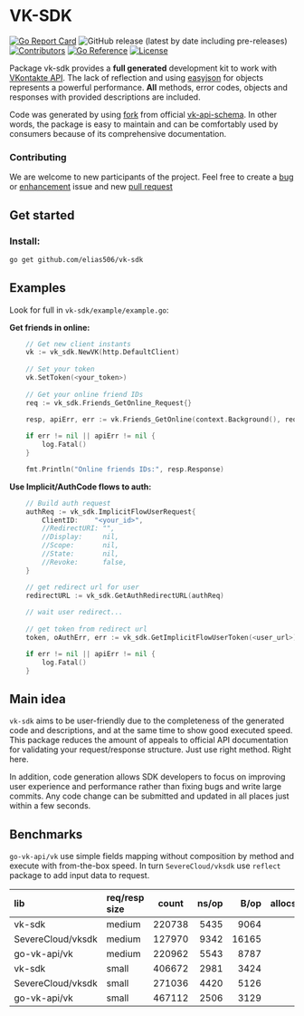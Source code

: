 # VK-SDK
[![Go Report Card](https://goreportcard.com/badge/github.com/elias506/vk-sdk)](https://goreportcard.com/report/github.com/elias506/vk-sdk)
![GitHub release (latest by date including pre-releases)](https://img.shields.io/github/v/release/elias506/vk-sdk?display_name=tag&include_prereleases)
[![Contributors](https://img.shields.io/github/contributors/elias506/vk-sdk)](https://img.shields.io/github/contributors-anon/elias506/vk-sdk)
[![Go Reference](https://pkg.go.dev/badge/github.com/elias506/vk-sdk.svg)](https://pkg.go.dev/github.com/elias506/vk-sdk)
[![License](https://img.shields.io/github/license/elias506/vk-sdk)](https://img.shields.io/github/license/elias506/vk-sdk)

Package vk-sdk provides a **full generated** development kit to work 
with [VKontakte API](https://dev.vk.com/method). The lack of reflection and using 
[easyjson](https://github.com/mailru/easyjson) for objects represents a powerful performance.
**All** methods, error codes, objects and responses with provided descriptions are included.

Code was generated by using [fork](github.com/elias506/vk-api-schema) from official 
[vk-api-schema](https://github.com/VKCOM/vk-api-schema). In other words, the package
is easy to maintain and can be comfortably used by consumers because of its comprehensive documentation.

### Contributing
We are welcome to new participants of the project. Feel free to create a 
[bug](https://github.com/elias506/vk-sdk/issues/new?assignees=elias506&labels=bug&template=bug_report.md&title=) 
or [enhancement](https://github.com/elias506/vk-sdk/issues/new?assignees=elias506&labels=enhancement&template=feature_request.md&title=) 
issue and new [pull request](https://github.com/elias506/vk-sdk/pulls)

## Get started
### Install:
```sh
go get github.com/elias506/vk-sdk
```

## Examples
Look for full in `vk-sdk/example/example.go`:

**Get friends in online:**
```go
    // Get new client instants
    vk := vk_sdk.NewVK(http.DefaultClient)
    
    // Set your token
    vk.SetToken(<your_token>) 
    
    // Get your online friend IDs
    req := vk_sdk.Friends_GetOnline_Request{}
    
    resp, apiErr, err := vk.Friends_GetOnline(context.Background(), req, vk_sdk.TestMode())

    if err != nil || apiErr != nil {
        log.Fatal()
    }

    fmt.Println("Online friends IDs:", resp.Response) 
```

**Use Implicit/AuthCode flows to auth:**
```go
    // Build auth request
    authReq := vk_sdk.ImplicitFlowUserRequest{
        ClientID:    "<your_id>", 
        //RedirectURI: "",
        //Display:     nil,
        //Scope:       nil,
        //State:       nil,
        //Revoke:      false,
    }

    // get redirect url for user
    redirectURL := vk_sdk.GetAuthRedirectURL(authReq)
    
    // wait user redirect... 
    
    // get token from redirect url 
    token, oAuthErr, err := vk_sdk.GetImplicitFlowUserToken(<user_url>)

    if err != nil || apiErr != nil {
        log.Fatal()
    }
```

## Main idea
`vk-sdk` aims to be user-friendly due to the completeness of the generated code 
and descriptions, and at the same time to show good executed speed. 
This package reduces the amount of appeals to official API documentation for validating your request/response structure.
Just use right method. Right here.

In addition, code generation allows SDK developers to focus on improving 
user experience and performance rather than fixing bugs and write large commits. 
Any code change can be submitted and updated in all places just within a few seconds.

## Benchmarks
`go-vk-api/vk` use simple fields mapping without composition by method and execute with from-the-box speed.
In turn `SevereCloud/vksdk` use `reflect` package to add input data to request.

| lib                         | req/resp size | count       |  ns/op |    B/op | allocs/op |
|:----------------------------|:--------------|-------------|-------:|--------:|----------:|
| vk-sdk                      | medium        | 220738      |   5435 |    9064 |        60 |
| SevereCloud/vksdk           | medium        | 127970      |   9342 |   16165 |       117 |
| go-vk-api/vk                | medium        | 220962      |   5543 |    8787 |        64 |
| vk-sdk                      | small         | 406672      |   2981 |    3424 |        44 |
| SevereCloud/vksdk           | small         | 271036      |   4420 |    5126 |        65 |
| go-vk-api/vk                | small         | 467112      |   2506 |    3129 |        41 |
